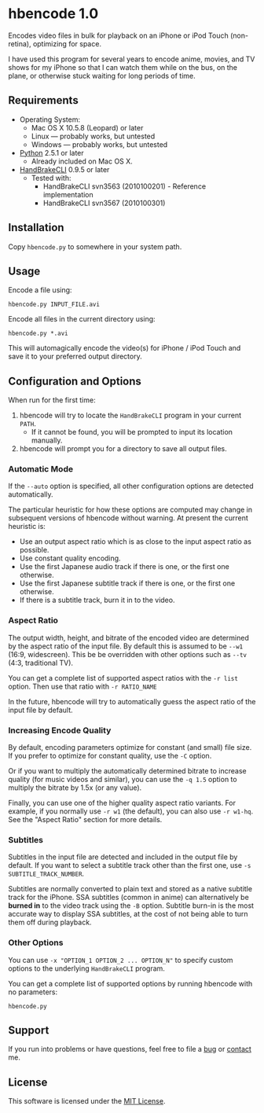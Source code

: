 # hbencode 1.0

Encodes video files in bulk for playback on an iPhone or iPod Touch 
(non-retina), optimizing for space.

I have used this program for several years to encode anime, movies, 
and TV shows for my iPhone so that I can watch them while on the bus, 
on the plane, or otherwise stuck waiting for long periods of time.


## Requirements

* Operating System:
    * Mac OS X 10.5.8 (Leopard) or later
    * Linux &mdash; probably works, but untested
    * Windows &mdash; probably works, but untested
* [Python] 2.5.1 or later
    * Already included on Mac OS X.
* [HandBrakeCLI] 0.9.5 or later
    * Tested with:
        * HandBrakeCLI svn3563 (2010100201) - Reference implementation
        * HandBrakeCLI svn3567 (2010100301)

[Python]: http://www.python.org
[HandBrakeCLI]: http://handbrake.fr/downloads2.php


## Installation

Copy `hbencode.py` to somewhere in your system path.


## Usage

Encode a file using:

```
hbencode.py INPUT_FILE.avi
```

Encode all files in the current directory using:

```
hbencode.py *.avi
```

This will automagically encode the video(s) for iPhone / iPod Touch and save it
to your preferred output directory.


## Configuration and Options

When run for the first time:

1. hbencode will try to locate the `HandBrakeCLI` program in your 
   current `PATH`.
    * If it cannot be found, you will be prompted to input its location manually.
2. hbencode will prompt you for a directory to save all output files.


### Automatic Mode

If the `--auto` option is specified, all other configuration options are detected automatically.

The particular heuristic for how these options are computed may change in subsequent versions of hbencode without warning. At present the current heuristic is:

* Use an output aspect ratio which is as close to the input aspect ratio as possible.
* Use constant quality encoding.
* Use the first Japanese audio track if there is one, or the first one otherwise.
* Use the first Japanese subtitle track if there is one, or the first one otherwise.
* If there is a subtitle track, burn it in to the video.

### Aspect Ratio

The output width, height, and bitrate of the encoded video are determined by
the aspect ratio of the input file.
By default this is assumed to be `--w1` (16:9, widescreen).
This be be overridden with other options such as `--tv` (4:3, traditional TV).

You can get a complete list of supported aspect ratios with the `-r list`
option. Then use that ratio with `-r RATIO_NAME`

In the future, hbencode will try to automatically guess the aspect ratio of the
input file by default.

### Increasing Encode Quality

By default, encoding parameters optimize for constant (and small) file size.
If you prefer to optimize for constant quality, use the `-C` option.

Or if you want to multiply the automatically determined bitrate to increase
quality (for music videos and similar), you can use the `-q 1.5` option to
multiply the bitrate by 1.5x (or any value).

Finally, you can use one of the higher quality aspect ratio variants.
For example, if you normally use `-r w1` (the default), you can also use
`-r w1-hq`. See the "Aspect Ratio" section for more details.

### Subtitles

Subtitles in the input file are detected and included in the output file by
default. If you want to select a subtitle track other than the first one,
use `-s SUBTITLE_TRACK_NUMBER`.

Subtitles are normally converted to plain text and stored as a native subtitle
track for the iPhone. SSA subtitles (common in anime) can alternatively be
**burned in** to the video track using the `-B` option. Subtitle burn-in is the
most accurate way to display SSA subtitles, at the cost of not being able to
turn them off during playback.

### Other Options

You can use `-x "OPTION_1 OPTION_2 ... OPTION_N"` to specify custom options to
the underlying `HandBrakeCLI` program.

You can get a complete list of supported options by running hbencode with no
parameters:

```
hbencode.py
```


## Support

If you run into problems or have questions, feel free to file a
[bug] or [contact] me.

[contact]: http://dafoster.net/about#contact
[bug]: https://github.com/davidfstr/hbencode/issues


## License

This software is licensed under the [MIT License].

[MIT License]: https://github.com/davidfstr/hbencode/blob/master/LICENSE.txt
